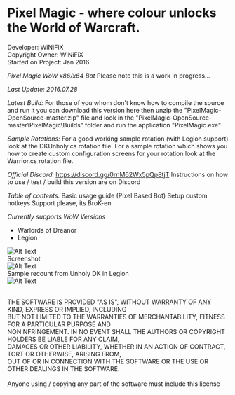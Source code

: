 # Pixel Magic - where colour unlocks the World of Warcraft.

Developer: WiNiFiX<br>
Copyright Owner: WiNiFiX<br>
Started on Project: Jan 2016<br>

*Pixel Magic WoW x86/x64 Bot*
Please note this is a work in progress...

*Last Update: 2016.07.28*

*Latest Build:*
For those of you whom don't know how to compile the source and run it you can download this version here
then unzip the "PixelMagic-OpenSource-master.zip" file and look in the "PixelMagic-OpenSource-master\PixelMagic\Builds" folder and run the application "PixelMagic.exe"

*Sample Rotations:*
For a good working sample rotation (with Legion support) look at the DKUnholy.cs rotation file.
For a sample rotation which shows you how to create custom configuration screens for your rotation look at the Warrior.cs rotation file.

*Official Discord:* https://discord.gg/0rnM62Wx5pQp8tjT
Instructions on how to use / test / build this version are on Discord

*Table of contents.*
Basic usage guide (Pixel Based Bot)
Setup custom hotkeys
Support please, its BroK-en

*Currently supports WoW Versions*
- Warlords of Dreanor
- Legion

![Alt Text](http://i.imgur.com/1nplBST.png)
<br>
Screenshot
<br>
![Alt Text](http://i.imgur.com/478ZRTS.png)
<br>
Sample recount from Unholy DK in Legion
<br>
![Alt Text](http://i.imgur.com/xicfSBl.jpg)

<br>
THE SOFTWARE IS PROVIDED "AS IS", WITHOUT WARRANTY OF ANY KIND, EXPRESS OR IMPLIED, INCLUDING<br>
BUT NOT LIMITED TO THE WARRANTIES OF MERCHANTABILITY, FITNESS FOR A PARTICULAR PURPOSE AND<br>
NONINFRINGEMENT. IN NO EVENT SHALL THE AUTHORS OR COPYRIGHT HOLDERS BE LIABLE FOR ANY CLAIM,<br>
DAMAGES OR OTHER LIABILITY, WHETHER IN AN ACTION OF CONTRACT, TORT OR OTHERWISE, ARISING FROM,<br>
OUT OF OR IN CONNECTION WITH THE SOFTWARE OR THE USE OR OTHER DEALINGS IN THE SOFTWARE.<br>
<br>
Anyone using / copying any part of the software must include this license<br>
<br>